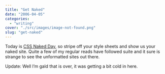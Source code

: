 ```yaml
---
title: "Get Naked"
date: "2006-04-05"
categories: 
  - "writing"
cover: "./src/images/image-not-found.png"
slug: "get-naked"
---
```


Today is [CSS Naked Day](http://naked.dustindiaz.com/), so stripe off your style sheets and show us your naked site. Quite a few of my regular reads have followed suite and it sure is strange to see the unformatted sites out there.

Update: Well I’m gald that is over, it was getting a bit cold in here.
